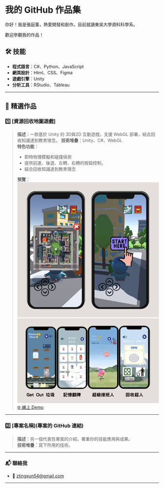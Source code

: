 #  我的 GitHub 作品集

你好！我是張庭薰，熱愛開發和創作。目前就讀東吳大學資料科學系。

歡迎參觀我的作品！

## 🛠️ 技能
- **程式語言**：C#、Python、JavaScript
- **網頁設計**：Html、CSS、Figma
- **遊戲引擎**：Unity
- **分析工具**：RStudio、Tableau

---

## 🌟 精選作品
### 1️⃣ [資源回收地圖遊戲]
> **描述**：一款基於 Unity 的 3D與2D 互動遊戲，支援 WebGL 部署，結合回收知識達到教育理念。 
> **技術堆疊**：Unity、C#、WebGL  
> **特色功能**：
> - 即時物理模擬和碰撞偵測
> - 提供前進、後退、左轉、右轉的按鈕控制。
> - 結合回收知識達到教育理念
> 
> **預覽**：  
> ![專案圖片3D](pic/3D.png)
> ![專案圖片2D](pic/2D.png)
> [🌐 線上 Demo](https://yu-tung.itch.io/final-project)

---

### 2️⃣ [專案名稱](專案的 GitHub 連結)
> **描述**：另一個代表性專案的介紹，著重你的技能應用與成果。  
> **技術堆疊**：寫下所用的技術。

---

### 📬 聯絡我
- 📧 ztingxun54@gmail.com


---
